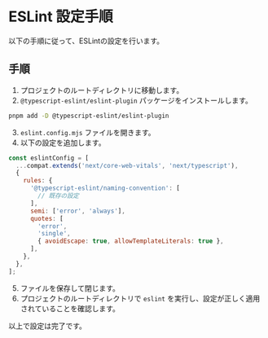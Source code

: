 # ESLint 設定手順

以下の手順に従って、ESLintの設定を行います。

## 手順

1. プロジェクトのルートディレクトリに移動します。
2. `@typescript-eslint/eslint-plugin` パッケージをインストールします。

```sh
pnpm add -D @typescript-eslint/eslint-plugin
```

3. `eslint.config.mjs` ファイルを開きます。
4. 以下の設定を追加します。

```javascript
const eslintConfig = [
  ...compat.extends('next/core-web-vitals', 'next/typescript'),
  {
    rules: {
      '@typescript-eslint/naming-convention': [
        // 既存の設定
      ],
      semi: ['error', 'always'],
      quotes: [
        'error',
        'single',
        { avoidEscape: true, allowTemplateLiterals: true },
      ],
    },
  },
];
```

5. ファイルを保存して閉じます。
6. プロジェクトのルートディレクトリで `eslint` を実行し、設定が正しく適用されていることを確認します。

以上で設定は完了です。
